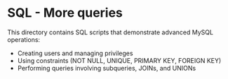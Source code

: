 # SQL - More queries

This directory contains SQL scripts that demonstrate advanced MySQL operations:
- Creating users and managing privileges
- Using constraints (NOT NULL, UNIQUE, PRIMARY KEY, FOREIGN KEY)
- Performing queries involving subqueries, JOINs, and UNIONs
